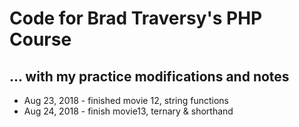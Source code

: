 # Code for Brad Traversy's PHP Course

## ... with my practice modifications and notes

* Aug 23, 2018 - finished movie 12, string functions
* Aug 24, 2018 - finish movie13, ternary & shorthand
